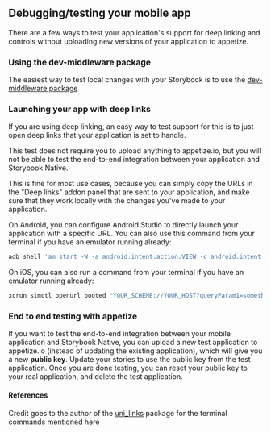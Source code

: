 ## Debugging/testing your mobile app

There are a few ways to test your application's support for deep linking and controls without uploading new versions of your application to appetize.

### Using the dev-middleware package

The easiest way to test local changes with your Storybook is to use the [dev-middleware package](packages/dev-middleware)

### Launching your app with deep links

If you are using deep linking, an easy way to test support for this is to just open deep links that your application is set to handle.

This test does not require you to upload anything to appetize.io, but you will not be able to test the end-to-end integration between your application and Storybook Native.

This is fine for most use cases, because you can simply copy the URLs in the "Deep links" addon panel that are sent to your application, and make sure that they work locally with the changes you've made to your application.

On Android, you can configure Android Studio to directly launch your application with a specific URL. You can also use this command from your terminal if you have an emulator running already:

```sh
adb shell 'am start -W -a android.intent.action.VIEW -c android.intent.category.BROWSABLE -d "YOUR_SCHEME://YOUR_HOST?queryParam1=something"'
```

On iOS, you can also run a command from your terminal if you have an emulator running already:

```sh
xcrun simctl openurl booted "YOUR_SCHEME://YOUR_HOST?queryParam1=something"
```

### End to end testing with appetize

If you want to test the end-to-end integration between your mobile application and Storybook Native, you can upload a new test application to appetize.io (instead of updating the existing application), which will give you a new **public key**. Update your stories to use the public key from the test application. Once you are done testing, you can reset your public key to your real application, and delete the test application.

#### References

Credit goes to the author of the [uni_links](https://pub.dev/packages/uni_links) package for the terminal commands mentioned here
